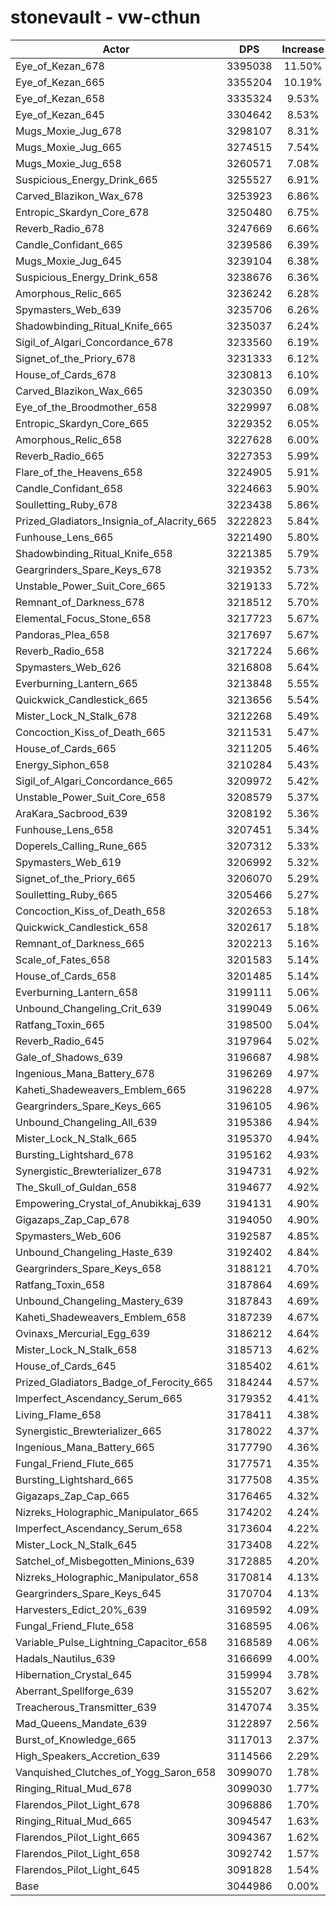# stonevault - vw-cthun
| Actor | DPS | Increase |
|---|:---:|:---:|
|Eye_of_Kezan_678|3395038|11.50%|
|Eye_of_Kezan_665|3355204|10.19%|
|Eye_of_Kezan_658|3335324|9.53%|
|Eye_of_Kezan_645|3304642|8.53%|
|Mugs_Moxie_Jug_678|3298107|8.31%|
|Mugs_Moxie_Jug_665|3274515|7.54%|
|Mugs_Moxie_Jug_658|3260571|7.08%|
|Suspicious_Energy_Drink_665|3255527|6.91%|
|Carved_Blazikon_Wax_678|3253923|6.86%|
|Entropic_Skardyn_Core_678|3250480|6.75%|
|Reverb_Radio_678|3247669|6.66%|
|Candle_Confidant_665|3239586|6.39%|
|Mugs_Moxie_Jug_645|3239104|6.38%|
|Suspicious_Energy_Drink_658|3238676|6.36%|
|Amorphous_Relic_665|3236242|6.28%|
|Spymasters_Web_639|3235706|6.26%|
|Shadowbinding_Ritual_Knife_665|3235037|6.24%|
|Sigil_of_Algari_Concordance_678|3233560|6.19%|
|Signet_of_the_Priory_678|3231333|6.12%|
|House_of_Cards_678|3230813|6.10%|
|Carved_Blazikon_Wax_665|3230350|6.09%|
|Eye_of_the_Broodmother_658|3229997|6.08%|
|Entropic_Skardyn_Core_665|3229352|6.05%|
|Amorphous_Relic_658|3227628|6.00%|
|Reverb_Radio_665|3227353|5.99%|
|Flare_of_the_Heavens_658|3224905|5.91%|
|Candle_Confidant_658|3224663|5.90%|
|Soulletting_Ruby_678|3223438|5.86%|
|Prized_Gladiators_Insignia_of_Alacrity_665|3222823|5.84%|
|Funhouse_Lens_665|3221490|5.80%|
|Shadowbinding_Ritual_Knife_658|3221385|5.79%|
|Geargrinders_Spare_Keys_678|3219352|5.73%|
|Unstable_Power_Suit_Core_665|3219133|5.72%|
|Remnant_of_Darkness_678|3218512|5.70%|
|Elemental_Focus_Stone_658|3217723|5.67%|
|Pandoras_Plea_658|3217697|5.67%|
|Reverb_Radio_658|3217224|5.66%|
|Spymasters_Web_626|3216808|5.64%|
|Everburning_Lantern_665|3213848|5.55%|
|Quickwick_Candlestick_665|3213656|5.54%|
|Mister_Lock_N_Stalk_678|3212268|5.49%|
|Concoction_Kiss_of_Death_665|3211531|5.47%|
|House_of_Cards_665|3211205|5.46%|
|Energy_Siphon_658|3210284|5.43%|
|Sigil_of_Algari_Concordance_665|3209972|5.42%|
|Unstable_Power_Suit_Core_658|3208579|5.37%|
|AraKara_Sacbrood_639|3208192|5.36%|
|Funhouse_Lens_658|3207451|5.34%|
|Doperels_Calling_Rune_665|3207312|5.33%|
|Spymasters_Web_619|3206992|5.32%|
|Signet_of_the_Priory_665|3206070|5.29%|
|Soulletting_Ruby_665|3205466|5.27%|
|Concoction_Kiss_of_Death_658|3202653|5.18%|
|Quickwick_Candlestick_658|3202617|5.18%|
|Remnant_of_Darkness_665|3202213|5.16%|
|Scale_of_Fates_658|3201583|5.14%|
|House_of_Cards_658|3201485|5.14%|
|Everburning_Lantern_658|3199111|5.06%|
|Unbound_Changeling_Crit_639|3199049|5.06%|
|Ratfang_Toxin_665|3198500|5.04%|
|Reverb_Radio_645|3197964|5.02%|
|Gale_of_Shadows_639|3196687|4.98%|
|Ingenious_Mana_Battery_678|3196269|4.97%|
|Kaheti_Shadeweavers_Emblem_665|3196228|4.97%|
|Geargrinders_Spare_Keys_665|3196105|4.96%|
|Unbound_Changeling_All_639|3195386|4.94%|
|Mister_Lock_N_Stalk_665|3195370|4.94%|
|Bursting_Lightshard_678|3195162|4.93%|
|Synergistic_Brewterializer_678|3194731|4.92%|
|The_Skull_of_Guldan_658|3194677|4.92%|
|Empowering_Crystal_of_Anubikkaj_639|3194131|4.90%|
|Gigazaps_Zap_Cap_678|3194050|4.90%|
|Spymasters_Web_606|3192587|4.85%|
|Unbound_Changeling_Haste_639|3192402|4.84%|
|Geargrinders_Spare_Keys_658|3188121|4.70%|
|Ratfang_Toxin_658|3187864|4.69%|
|Unbound_Changeling_Mastery_639|3187843|4.69%|
|Kaheti_Shadeweavers_Emblem_658|3187239|4.67%|
|Ovinaxs_Mercurial_Egg_639|3186212|4.64%|
|Mister_Lock_N_Stalk_658|3185713|4.62%|
|House_of_Cards_645|3185402|4.61%|
|Prized_Gladiators_Badge_of_Ferocity_665|3184244|4.57%|
|Imperfect_Ascendancy_Serum_665|3179352|4.41%|
|Living_Flame_658|3178411|4.38%|
|Synergistic_Brewterializer_665|3178022|4.37%|
|Ingenious_Mana_Battery_665|3177790|4.36%|
|Fungal_Friend_Flute_665|3177571|4.35%|
|Bursting_Lightshard_665|3177508|4.35%|
|Gigazaps_Zap_Cap_665|3176465|4.32%|
|Nizreks_Holographic_Manipulator_665|3174202|4.24%|
|Imperfect_Ascendancy_Serum_658|3173604|4.22%|
|Mister_Lock_N_Stalk_645|3173408|4.22%|
|Satchel_of_Misbegotten_Minions_639|3172885|4.20%|
|Nizreks_Holographic_Manipulator_658|3170814|4.13%|
|Geargrinders_Spare_Keys_645|3170704|4.13%|
|Harvesters_Edict_20%_639|3169592|4.09%|
|Fungal_Friend_Flute_658|3168595|4.06%|
|Variable_Pulse_Lightning_Capacitor_658|3168589|4.06%|
|Hadals_Nautilus_639|3166699|4.00%|
|Hibernation_Crystal_645|3159994|3.78%|
|Aberrant_Spellforge_639|3155207|3.62%|
|Treacherous_Transmitter_639|3147074|3.35%|
|Mad_Queens_Mandate_639|3122897|2.56%|
|Burst_of_Knowledge_665|3117013|2.37%|
|High_Speakers_Accretion_639|3114566|2.29%|
|Vanquished_Clutches_of_Yogg_Saron_658|3099070|1.78%|
|Ringing_Ritual_Mud_678|3099030|1.77%|
|Flarendos_Pilot_Light_678|3096886|1.70%|
|Ringing_Ritual_Mud_665|3094547|1.63%|
|Flarendos_Pilot_Light_665|3094367|1.62%|
|Flarendos_Pilot_Light_658|3092742|1.57%|
|Flarendos_Pilot_Light_645|3091828|1.54%|
|Base|3044986|0.00%|
